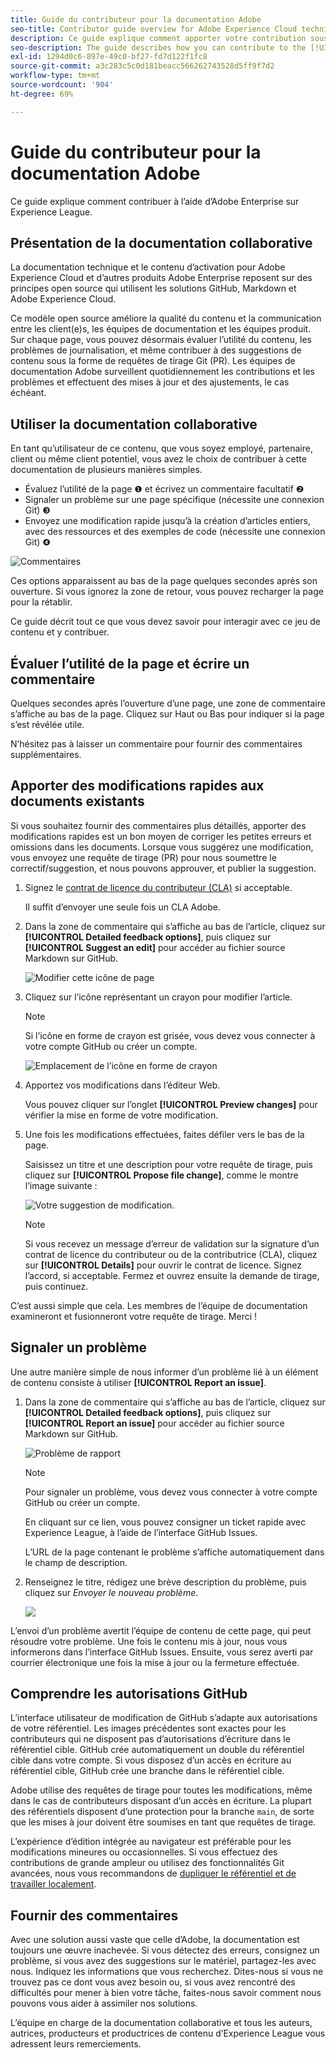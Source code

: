 ```yaml
---
title: Guide du contributeur pour la documentation Adobe
seo-title: Contributor guide overview for Adobe Experience Cloud technical documentation
description: Ce guide explique comment apporter votre contribution sous la forme de suggestions et d’ajouts sur le site de documentation Adobe.
seo-description: The guide describes how you can contribute to the [!UICONTROL Adobe Experience Cloud] technical documentation.
exl-id: 1294d0c6-897e-49c0-bf27-fd7d122f1fc8
source-git-commit: a3c283c5c0d181beacc566262743528d5ff9f7d2
workflow-type: tm+mt
source-wordcount: '904'
ht-degree: 69%

---
```


# Guide du contributeur pour la documentation Adobe

Ce guide explique comment contribuer à l’aide d’Adobe Enterprise sur Experience League.

## Présentation de la documentation collaborative

La documentation technique et le contenu d’activation pour Adobe Experience Cloud et d’autres produits Adobe Enterprise reposent sur des principes open source qui utilisent les solutions GitHub, Markdown et Adobe Experience Cloud.

Ce modèle open source améliore la qualité du contenu et la communication entre les client(e)s, les équipes de documentation et les équipes produit. Sur chaque page, vous pouvez désormais évaluer l’utilité du contenu, les problèmes de journalisation, et même contribuer à des suggestions de contenu sous la forme de requêtes de tirage Git (PR). Les équipes de documentation Adobe surveillent quotidiennement les contributions et les problèmes et effectuent des mises à jour et des ajustements, le cas échéant.

## Utiliser la documentation collaborative

En tant qu’utilisateur de ce contenu, que vous soyez employé, partenaire, client ou même client potentiel, vous avez le choix de contribuer à cette documentation de plusieurs manières simples.

* Évaluez l’utilité de la page ❶ et écrivez un commentaire facultatif ❷
* Signaler un problème sur une page spécifique (nécessite une connexion Git) ❸
* Envoyez une modification rapide jusqu’à la création d’articles entiers, avec des ressources et des exemples de code (nécessite une connexion Git) ❹

![Commentaires](assets/feedback-options.png)

Ces options apparaissent au bas de la page quelques secondes après son ouverture. Si vous ignorez la zone de retour, vous pouvez recharger la page pour la rétablir.

Ce guide décrit tout ce que vous devez savoir pour interagir avec ce jeu de contenu et y contribuer.

<!--
>[!IMPORTANT]
>All repositories that publish to docs.adobe.com have adopted the [Adobe Open Source Code of Conduct](../code-of-conduct.md) or the [.NET Foundation Code of Conduct](https://dotnetfoundation.org/code-of-conduct). For more information, see the [Contributing](../contributing.md) article.
>
> Minor corrections or clarifications to documentation and code examples in public repositories are covered by the [Adobe Documentation Terms of Use](https://www.adobe.com/legal/terms.html). New or significant changes generate a comment in the pull request, asking you to submit an online Contribution License Agreement (CLA) if you are not an employee of Adobe. We need you to complete the online form before we can review or accept your pull request.
-->

## Évaluer l’utilité de la page et écrire un commentaire

Quelques secondes après l’ouverture d’une page, une zone de commentaire s’affiche au bas de la page. Cliquez sur Haut ou Bas pour indiquer si la page s’est révélée utile.

N’hésitez pas à laisser un commentaire pour fournir des commentaires supplémentaires.

## Apporter des modifications rapides aux documents existants

Si vous souhaitez fournir des commentaires plus détaillés, apporter des modifications rapides est un bon moyen de corriger les petites erreurs et omissions dans les documents. Lorsque vous suggérez une modification, vous envoyez une requête de tirage (PR) pour nous soumettre le correctif/suggestion, et nous pouvons approuver, et publier la suggestion.

1. Signez le [contrat de licence du contributeur (CLA)](http://opensource.adobe.com/cla.html) si acceptable.

   Il suffit d’envoyer une seule fois un CLA Adobe.

1. Dans la zone de commentaire qui s’affiche au bas de l’article, cliquez sur **[!UICONTROL Detailed feedback options]**, puis cliquez sur **[!UICONTROL Suggest an edit]** pour accéder au fichier source Markdown sur GitHub.

   ![Modifier cette icône de page](/help/assets/feedback-suggest-edit.png)

1. Cliquez sur l’icône représentant un crayon pour modifier l’article.

   >[!NOTE]
   >
   >Si l’icône en forme de crayon est grisée, vous devez vous connecter à votre compte GitHub ou créer un compte.

   ![Emplacement de l’icône en forme de crayon](assets/git_edit.png)

1. Apportez vos modifications dans l’éditeur Web.

   Vous pouvez cliquer sur l’onglet **[!UICONTROL Preview changes]** pour vérifier la mise en forme de votre modification.

1. Une fois les modifications effectuées, faites défiler vers le bas de la page.

   Saisissez un titre et une description pour votre requête de tirage, puis cliquez sur **[!UICONTROL Propose file change]**, comme le montre l’image suivante :

   ![Votre suggestion de modification.](assets/submit-pull-request.png)

   >[!NOTE]
   >
   >Si vous recevez un message d’erreur de validation sur la signature d’un contrat de licence du contributeur ou de la contributrice (CLA), cliquez sur **[!UICONTROL Details]** pour ouvrir le contrat de licence. Signez l’accord, si acceptable. Fermez et ouvrez ensuite la demande de tirage, puis continuez.

C’est aussi simple que cela. Les membres de l’équipe de documentation examineront et fusionneront votre requête de tirage. Merci !

## Signaler un problème

Une autre manière simple de nous informer d’un problème lié à un élément de contenu consiste à utiliser **[!UICONTROL Report an issue]**.

1. Dans la zone de commentaire qui s’affiche au bas de l’article, cliquez sur **[!UICONTROL Detailed feedback options]**, puis cliquez sur **[!UICONTROL Report an issue]** pour accéder au fichier source Markdown sur GitHub.

   ![Problème de rapport](assets/feedback-report-issue.png)

   >[!NOTE]
   >
   >Pour signaler un problème, vous devez vous connecter à votre compte GitHub ou créer un compte.

   En cliquant sur ce lien, vous pouvez consigner un ticket rapide avec Experience League, à l’aide de l’interface GitHub Issues.

   L’URL de la page contenant le problème s’affiche automatiquement dans le champ de description.

1. Renseignez le titre, rédigez une brève description du problème, puis cliquez sur *Envoyer le nouveau problème*.

   ![](assets/git_issue_example.png)

L’envoi d’un problème avertit l’équipe de contenu de cette page, qui peut résoudre votre problème. Une fois le contenu mis à jour, nous vous informerons dans l’interface GitHub Issues. Ensuite, vous serez averti par courrier électronique une fois la mise à jour ou la fermeture effectuée.

## Comprendre les autorisations GitHub

L’interface utilisateur de modification de GitHub s’adapte aux autorisations de votre référentiel. Les images précédentes sont exactes pour les contributeurs qui ne disposent pas d’autorisations d’écriture dans le référentiel cible. GitHub crée automatiquement un double du référentiel cible dans votre compte. Si vous disposez d’un accès en écriture au référentiel cible, GitHub crée une branche dans le référentiel cible.

Adobe utilise des requêtes de tirage pour toutes les modifications, même dans le cas de contributeurs disposant d’un accès en écriture. La plupart des référentiels disposent d’une protection pour la branche `main`, de sorte que les mises à jour doivent être soumises en tant que requêtes de tirage.

L’expérience d’édition intégrée au navigateur est préférable pour les modifications mineures ou occasionnelles. Si vous effectuez des contributions de grande ampleur ou utilisez des fonctionnalités Git avancées, nous vous recommandons de [dupliquer le référentiel et de travailler localement](setup/full-workflow.md).

## Fournir des commentaires

Avec une solution aussi vaste que celle d’Adobe, la documentation est toujours une œuvre inachevée. Si vous détectez des erreurs, consignez un problème, si vous avez des suggestions sur le matériel, partagez-les avec nous. Indiquez les informations que vous recherchez. Dites-nous si vous ne trouvez pas ce dont vous avez besoin ou, si vous avez rencontré des difficultés pour mener à bien votre tâche, faites-nous savoir comment nous pouvons vous aider à assimiler nos solutions.

L’équipe en charge de la documentation collaborative et tous les auteurs, autrices, producteurs et productrices de contenu d’Experience League vous adressent leurs remerciements.
